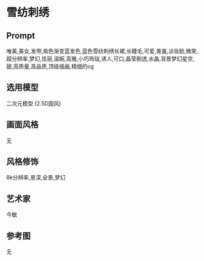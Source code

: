 # 雪纺刺绣

## Prompt
唯美,美女,发带,紫色渐变蓝发色,蓝色雪纺刺绣长裙,长睫毛,可爱,害羞,淡妆脸,微笑,超分辨率,梦幻,炫丽,温婉,高雅,小巧玲珑,诱人,可口,晶莹剔透,水晶,背景梦幻星空,甜,高质量,高品质,顶级插画,精细的cg

## 选用模型
二次元模型 (2.5D国风)

## 画面风格
无

## 风格修饰
8k分辨率,景深,全景,梦幻

## 艺术家
今敏

## 参考图
无
